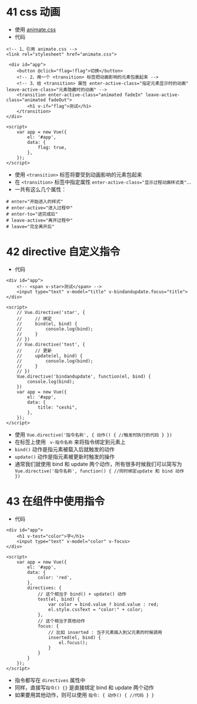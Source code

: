 # 41 css 动画
* 使用 [animate.css](https://daneden.github.io/animate.css/)
* 代码
```
<!-- 1、引用 animate.css -->
<link rel="stylesheet" href="animate.css">

 <div id="app">
    <button @click="flag=!flag">切换</button>
    <!-- 2、用一个 <transition> 标签把动画影响的元素包裹起来 -->
    <!-- 3、给 <transition> 属性 enter-active-class="指定元素显示时的动画" leave-active-class="元素隐藏时的动画" -->
    <transition enter-active-class="animated fadeIn" leave-active-class="animated fadeOut">
        <h1 v-if="flag">测试</h1>
    </transition>
</div>

<script>
    var app = new Vue({
        el: '#app',
        data: {
            flag: true,
        },
    });
</script>
```
* 使用 `<transition>` 标签将要受到动画影响的元素包起来
* 在 `<transition>` 标签中指定属性 `enter-active-class="显示过程动画样式类"`...
* 一共有这么几个属性：
```
# enter="开始进入的样式"
# enter-active="进入过程中"
# enter-to="进完成后"
# leave-active="离开过程中"
# leave="完全离开后"
```

# 42 directive 自定义指令
* 代码
```
<div id="app">
    <!-- <span v-star>测试</span> -->
    <input type="text" v-model="title" v-bindandupdate.focus="title">
</div>

<script>
    // Vue.directive('star', {
    //     // 绑定
    //     bind(el, bind) {
    //         console.log(bind);
    //     }
    // })
    // Vue.directive('test', {
    //     // 更新
    //     update(el, bind) {
    //         console.log(bind);
    //     }
    // })
    Vue.directive('bindandupdate', function(el, bind) {
        console.log(bind);
    })
    var app = new Vue({
        el: '#app',
        data: {
            title: "ceshi",
        },
    });
</script>
```

* 使用 `Vue.directive('指令名称', { 动作() { //触发时执行的代码 } })`
* 在标签上使用 ` v-指令名称` 来将指令绑定到元素上
* `bind()` 动作是指元素被载入后就触发的动作
* `update()` 动作是指元素被更新时触发的操作
* 通常我们就使用 bind 和 update 两个动作，所有很多时候我们可以简写为 `Vue.directive('指令名称', function() { //同时绑定update 和 bind 动作 })`

# 43 在组件中使用指令
* 代码
```
<div id="app">
    <h1 v-test="color">字</h1>
    <input type="text" v-model="color" v-focus>
</div>

<script>
    var app = new Vue({
        el: '#app',
        data: {
            color: 'red',
        },
        directives: {
            // 这个相当于 bind() + update() 动作
            test(el, bind) {
                var color = bind.value ? bind.value : red;
                el.style.cssText = "color:" + color;
            },
            // 这个相当于其他动作
            focus: {
                // 比如 inserted : 当子元素插入到父元素的时候调用
                inserted(el, bind) {
                    el.focus();
                }
            }
        }
    });
</script>
```

* 指令都写在 `directives` 属性中
* 同样，直接写`指令() {}` 是直接绑定 bind 和 update 两个动作
* 如果要用其他动作，则可以使用 `指令: { 动作() { //代码 } }`